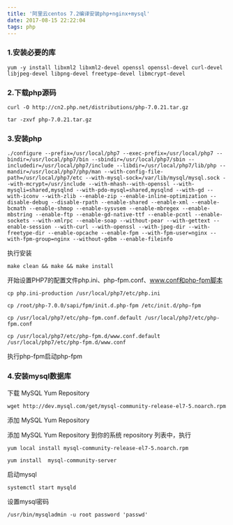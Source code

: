 ```yaml
---
title: '阿里云centos 7.2编译安装php+nginx+mysql'
date: 2017-08-15 22:22:04
tags: php
---
```

### 1.安装必要的库

```
yum -y install libxml2 libxml2-devel openssl openssl-devel curl-devel libjpeg-devel libpng-devel freetype-devel libmcrypt-devel
```

### 2.下载php源码

```
curl -O http://cn2.php.net/distributions/php-7.0.21.tar.gz

tar -zxvf php-7.0.21.tar.gz
```

### 3.安装php

```
./configure --prefix=/usr/local/php7 --exec-prefix=/usr/local/php7 --bindir=/usr/local/php7/bin --sbindir=/usr/local/php7/sbin --includedir=/usr/local/php7/include --libdir=/usr/local/php7/lib/php --mandir=/usr/local/php7/php/man --with-config-file-path=/usr/local/php7/etc --with-mysql-sock=/var/lib/mysql/mysql.sock --with-mcrypt=/usr/include --with-mhash--with-openssl --with-mysqli=shared,mysqlnd --with-pdo-mysql=shared,mysqlnd --with-gd --with-iconv --with-zlib --enable-zip --enable-inline-optimization --disable-debug --disable-rpath --enable-shared --enable-xml --enable-bcmath --enable-shmop --enable-sysvsem --enable-mbregex --enable-mbstring --enable-ftp --enable-gd-native-ttf --enable-pcntl --enable-sockets --with-xmlrpc --enable-soap --without-pear --with-gettext --enable-session --with-curl --with-openssl --with-jpeg-dir --with-freetype-dir --enable-opcache --enable-fpm --with-fpm-user=nginx --with-fpm-group=nginx --without-gdbm --enable-fileinfo
```

执行安装

```
make clean && make && make install
```

开始设置PHP7的配置文件php.ini、php-fpm.conf、www.conf和php-fpm脚本

```
cp php.ini-production /usr/local/php7/etc/php.ini

cp /root/php-7.0.0/sapi/fpm/init.d.php-fpm /etc/init.d/php-fpm

cp /usr/local/php7/etc/php-fpm.conf.default /usr/local/php7/etc/php-fpm.conf

cp /usr/local/php7/etc/php-fpm.d/www.conf.default /usr/local/php7/etc/php-fpm.d/www.conf
```

执行php-fpm启动php-fpm

### 4.安装mysql数据库

下载 MySQL Yum Repository

```
wget http://dev.mysql.com/get/mysql-community-release-el7-5.noarch.rpm
```

添加 MySQL Yum Repository

添加 MySQL Yum Repository 到你的系统 repository 列表中，执行

```
yum local install mysql-community-release-el7-5.noarch.rpm

yum install  mysql-community-server
```

启动mysql

```
systemctl start mysqld
```

设置mysql密码

```
/usr/bin/mysqladmin -u root password 'passwd'
```
